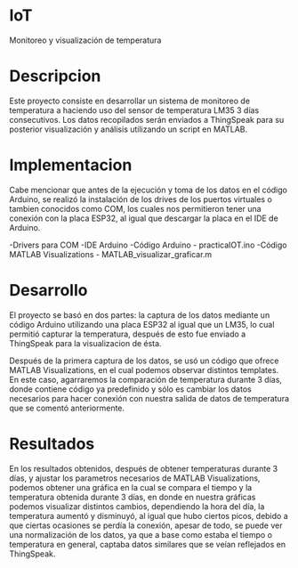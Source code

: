 # IoT
Monitoreo y visualización de temperatura

# Descripcion
Este proyecto consiste en desarrollar un sistema de monitoreo de temperatura a haciendo uso del sensor de temperatura LM35 3 días consecutivos. Los datos recopilados serán enviados a ThingSpeak para su posterior visualización y análisis utilizando un script en MATLAB.


# Implementacion
Cabe mencionar que antes de la ejecución y toma de los datos en el código Arduino, se realizó la instalación de los drives de los puertos virtuales o tambien conocidos como COM, los cuales nos permitieron tener una conexión con la placa ESP32, al igual que descargar la placa en el IDE de Arduino.

-Drivers para COM
-IDE Arduino
-Código Arduino - practicaIOT.ino
-Código MATLAB Visualizations - MATLAB_visualizar_graficar.m

# Desarrollo
El proyecto se basó en dos partes: la captura de los datos mediante un código Arduino utilizando una placa ESP32 al igual que un LM35, lo cual permitió capturar la temperatura, después de esto fue enviado a ThingSpeak para la visualizacion de ésta.

Después de la primera captura de los datos, se usó un código que ofrece MATLAB Visualizations, en el cual podemos observar distintos templates. En este caso, agarraremos la comparación de temperatura durante 3 días, donde contiene código ya predefinido y sólo es cambiar los datos necesarios para hacer conexión con nuestra salida de datos de temperatura que se comentó anteriormente.

# Resultados
En los resultados obtenidos, después de obtener temperaturas durante 3 días, y ajustar los parametros necesarios de MATLAB Visualizations, podemos obtener una gráfica en la cual se compara el tiempo y la temperatura obtenida durante 3 días, en donde en nuestra gráficas podemos visualizar distintos cambios, dependiendo la hora del día, la temperatura aumentó y disminuyó, al igual que hubo ciertos picos, debido a que ciertas ocasiones se perdía la conexión, apesar de todo, se puede ver una normalización de los datos, ya que a base como estaba el tiempo o temperatura en general, captaba datos similares que se veían reflejados en ThingSpeak.
